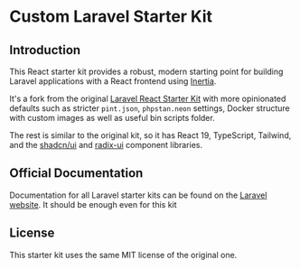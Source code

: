 # Custom Laravel Starter Kit

## Introduction

This React starter kit provides a robust, modern starting point for building Laravel applications with a React frontend using [Inertia](https://inertiajs.com).

It's a fork from the original [Laravel React Starter Kit](https://github.com/laravel/react-starter-kit) with more opinionated defaults such as
stricter `pint.json`, `phpstan.neon` settings, Docker structure with custom images as well as useful bin scripts folder.

The rest is similar to the original kit, so it has React 19, TypeScript, Tailwind, and the [shadcn/ui](https://ui.shadcn.com) and [radix-ui](https://www.radix-ui.com)
component libraries.

## Official Documentation

Documentation for all Laravel starter kits can be found on the [Laravel website](https://laravel.com/docs/starter-kits). It should be enough even for this kit

## License

This starter kit uses the same MIT license of the original one.
